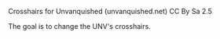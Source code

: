 Crosshairs for Unvanquished (unvanquished.net)
CC By Sa 2.5

The goal is to change the UNV's crosshairs.
